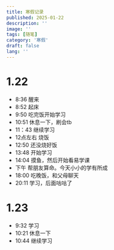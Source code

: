 ```yaml
---
title: 寒假记录
published: 2025-01-22
description: ''
image: ''
tags: [随笔]
category: '寒假'
draft: false 
lang: ''
---
```

# 1.22
- 8:36 醒来
- 8:52 起床
- 9:50 吃完饭开始学习
- 10:51 休息一下，刷会tb
- 11：43 继续学习
- 12点左右 烧饭
- 12:50 还没烧好饭
- 13:48 开始学习
- 14:04 摸鱼，然后开始看易学课
- 下午 帮朋友算命。今天小小的学有所成
- 18:00 吃晚饭，和父母聊天
- 20:11 学习，后面咕咕了

# 1.23
- 9:32 学习
- 10:21 休息一下
- 10:44 继续学习

